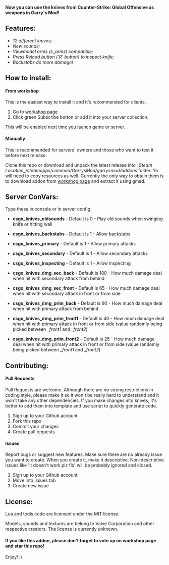 **Now you can use the knives from Counter-Strike: Global Offensive as weapons in Garry's Mod!**

## Features:
- *12 different knives;*
- *New sounds;*
- *Viewmodel arms (c_arms) compatible;*
- *Press Reload button ('R' button) to inspect knife;*
- *Backstabs do more damage!*

## How to install:

#### From workshop
This is the easiest way to install it and it's recommended for clients.

1. Go to [workshop page](https://steamcommunity.com/sharedfiles/filedetails/?id=506283460)
2. Click green Subscribe button or add it into your server collection.

This will be enabled next time you launch game or server.

#### Manually
This is recommended for servers' owners and those who want to test it before next release.

Clone this repo or download and unpack the latest release into *\_Steam Location\_/steamapps/common/GarrysMod/garrysmod/addons* folder. Yo will need to copy resources as well. Currently the only way to obtain them is to download addon from [workshop page](https://steamcommunity.com/sharedfiles/filedetails/?id=506283460) and extract it using gmad.

## Server ConVars:
Type these in console or in server config:
- **csgo_knives_oldsounds** - Default is 0 - Play old sounds when swinging knife or hitting wall
- **csgo_knives_backstabs** - Default is 1 - Allow backstabs
- **csgo_knives_primary** - Default is 1 - Allow primary attacks
- **csgo_knives_secondary** - Default is 1 - Allow secondary attacks
- **csgo_knives_inspecting** - Default is 1 - Allow inspecting

- **csgo_knives_dmg_sec_back** - Default is 180 - How much damage deal when hit with secondary attack from behind
- **csgo_knives_dmg_sec_front** - Default is 65 - How much damage deal when hit with secondary attack in front or from side
- **csgo_knives_dmg_prim_back** - Default is 90 - How much damage deal when hit with primary attack from behind
- **csgo_knives_dmg_prim_front1** - Default is 40 - How much damage deal when hit with primary attack in front or from side (value randomly being picked between *\_front1* and *\_front2*)
- **csgo_knives_dmg_prim_front2** - Default is 25 - How much damage deal when hit with primary attack in front or from side (value randomly being picked between *\_front1* and *\_front2*)

## Contributing:

#### Pull Requests
Pull Requests are welcome. Although there are no strong restrictions in coding style, please make it so it won't be really hard to understand and it won't take any other dependencies. If you make changes into knives, it's better to add them into template and use script to quickly generate code.

1. Sign up to your Github account
2. Fork this repo
3. Commit your changes
4. Create pull requests

#### Issues
Report bugs or suggest new features. Make sure there are no already issue you want to create. When you create it, make it descriptive. Non-descriptive issues like 'it doesn't work plz fix' will be probably ignored and closed.

1. Sign up to your Github account
2. Move into issues tab
3. Create new issue

## License:
Lua and tools code are licensed under the MIT license.

Models, sounds and textures are belong to Valve Corporation and other respective creators. The license is currently unknown.

#### If you like this addon, please don't forget to vote up on workshop page and star this repo!
Enjoy! :)
